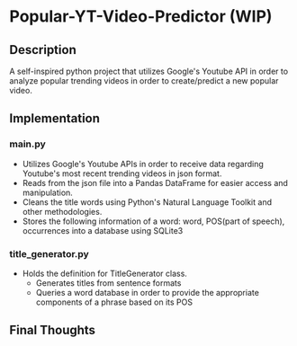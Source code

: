 # Popular-YT-Video-Predictor (WIP)


## Description
A self-inspired python project that utilizes Google's Youtube API in order to analyze popular trending videos in order to create/predict a new popular video.

## Implementation

### main.py
- Utilizes Google's Youtube APIs in order to receive data regarding Youtube's most recent trending videos in json format.
- Reads from the json file into a Pandas DataFrame for easier access and manipulation.
- Cleans the title words using Python's Natural Language Toolkit and other methodologies. 
- Stores the following information of a word: word, POS(part of speech), occurrences into a database using SQLite3

### title_generator.py
- Holds the definition for TitleGenerator class.
    - Generates titles from sentence formats
    - Queries a word database in order to provide the appropriate components of a phrase based on its POS

## Final Thoughts


